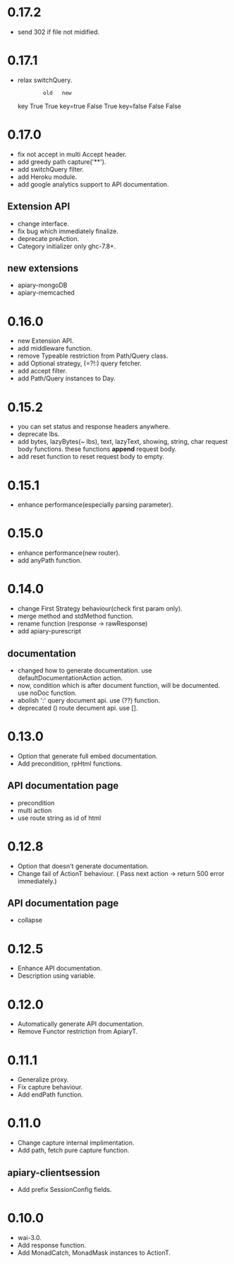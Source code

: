 # 0.17.2
* send 302 if file not midified.

# 0.17.1
* relax switchQuery.

              old   new
    key       True  True
    key=true  False True
    key=false False False

# 0.17.0
* fix not accept in multi Accept header.
* add greedy path capture('\*\*').
* add switchQuery filter.
* add Heroku module.
* add google analytics support to API documentation.

## Extension API
* change interface.
* fix bug which immediately finalize.
* deprecate preAction.
* Category initializer only ghc-7.8+.

## new extensions
* apiary-mongoDB
* apiary-memcached

# 0.16.0
* new Extension API.
* add middleware function.
* remove Typeable restriction from Path/Query class.
* add Optional strategy, (=?!:) query fetcher.
* add accept filter.
* add Path/Query instances to Day.

# 0.15.2
* you can set status and response headers anywhere.
* deprecate lbs.
* add bytes, lazyBytes(~ lbs), text, lazyText, showing, string, char request body functions. these functions **append** request body.
* add reset function to reset request body to empty.

# 0.15.1
* enhance performance(especially parsing parameter).

# 0.15.0
* enhance performance(new router).
* add anyPath function.

# 0.14.0
* change First Strategy behaviour(check first param only).
* merge method and stdMethod function.
* rename function (response -> rawResponse)
* add apiary-purescript

## documentation
* changed how to generate documentation. use defaultDocumentationAction action.
* now, condition which is after document function, will be documented. use noDoc function.
* abolish ':' query document api. use (??) function.
* deprecated () route decument api. use [].


# 0.13.0
* Option that generate full embed documentation.
* Add precondition, rpHtml functions.

## API documentation page
* precondition
* multi action
* use route string as id of html


# 0.12.8
* Option that doesn't generate documentation.
* Change fail of ActionT behaviour.
  ( Pass next action -> return 500 error immediately.)

## API documentation page
* collapse


# 0.12.5
* Enhance API documentation.
* Description using variable.

# 0.12.0
* Automatically generate API documentation.
* Remove Functor restriction from ApiaryT.

# 0.11.1
* Generalize proxy.
* Fix capture behaviour.
* Add endPath function.

# 0.11.0
* Change capture internal implimentation.
* Add path, fetch pure capture function.

## apiary-clientsession
* Add prefix SessionConfig fields.


# 0.10.0
* wai-3.0.
* Add response function.
* Add MonadCatch, MonadMask instances to ActionT.
